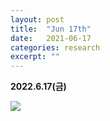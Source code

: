 ```yaml
---
layout: post
title:  "Jun 17th"
date:   2021-06-17
categories: research
excerpt: ""
---
```


**2022.6.17(금)**


![](https://jinhong-park.github.io/journal2/images/20220617-flat-band-SC.png)



